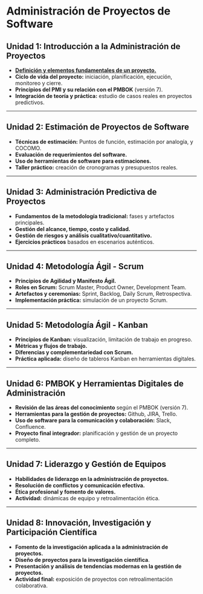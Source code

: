 # Administración de Proyectos de Software  

## **Unidad 1: Introducción a la Administración de Proyectos**  
- [**Definición y elementos fundamentales de un proyecto.**](_posts/2025-01-27-Definicion-y-Fundamentos.md)  
- **Ciclo de vida del proyecto:** iniciación, planificación, ejecución, monitoreo y cierre.  
- **Principios del PMI y su relación con el PMBOK** (versión 7).  
- **Integración de teoría y práctica:** estudio de casos reales en proyectos predictivos.  

---

## **Unidad 2: Estimación de Proyectos de Software**  
- **Técnicas de estimación:** Puntos de función, estimación por analogía, y COCOMO.  
- **Evaluación de requerimientos del software.**  
- **Uso de herramientas de software para estimaciones.**  
- **Taller práctico:** creación de cronogramas y presupuestos reales.  

---

## **Unidad 3: Administración Predictiva de Proyectos**  
- **Fundamentos de la metodología tradicional:** fases y artefactos principales.  
- **Gestión del alcance, tiempo, costo y calidad.**  
- **Gestión de riesgos y análisis cualitativo/cuantitativo.**  
- **Ejercicios prácticos** basados en escenarios auténticos.  

---

## **Unidad 4: Metodología Ágil - Scrum**  
- **Principios de Agilidad y Manifesto Ágil.**  
- **Roles en Scrum:** Scrum Master, Product Owner, Development Team.  
- **Artefactos y ceremonias:** Sprint, Backlog, Daily Scrum, Retrospectiva.  
- **Implementación práctica:** simulación de un proyecto Scrum.  

---

## **Unidad 5: Metodología Ágil - Kanban**  
- **Principios de Kanban:** visualización, limitación de trabajo en progreso.  
- **Métricas y flujos de trabajo.**  
- **Diferencias y complementariedad con Scrum.**  
- **Práctica aplicada:** diseño de tableros Kanban en herramientas digitales.  

---

## **Unidad 6: PMBOK y Herramientas Digitales de Administración**  
- **Revisión de las áreas del conocimiento** según el PMBOK (versión 7).  
- **Herramientas para la gestión de proyectos:** Github, JIRA, Trello.  
- **Uso de software para la comunicación y colaboración:** Slack, Confluence.  
- **Proyecto final integrador:** planificación y gestión de un proyecto completo.  

---

## **Unidad 7: Liderazgo y Gestión de Equipos**  
- **Habilidades de liderazgo en la administración de proyectos.**  
- **Resolución de conflictos y comunicación efectiva.**  
- **Ética profesional y fomento de valores.**  
- **Actividad:** dinámicas de equipo y retroalimentación ética.  

---

## **Unidad 8: Innovación, Investigación y Participación Científica**  
- **Fomento de la investigación aplicada a la administración de proyectos.**  
- **Diseño de proyectos para la investigación científica**.  
- **Presentación y análisis de tendencias modernas en la gestión de proyectos.**  
- **Actividad final:** exposición de proyectos con retroalimentación colaborativa.  
